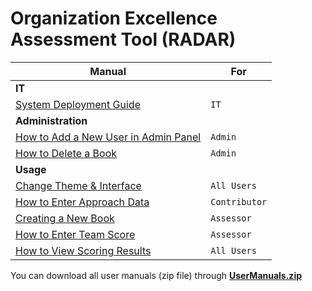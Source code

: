 # Organization Excellence Assessment Tool (RADAR)

| Manual                                                                                                              | For           |
| ------------------------------------------------------------------------------------------------------------------- | ------------- |
| **IT**                                                                                                              |
| [System Deployment Guide](SystemDeploymentGuide.md)                                                                 | `IT`          |
| **Administration**                                                                                                  |
| [How to Add a New User in Admin Panel](manual/Admin%20-%20How%20to%20Add%20a%20New%20User%20in%20Admin%20Panel.pdf) | `Admin`       |
| [How to Delete a Book](manual/Admin%20-%20How%20Delete%20a%20Book.pdf)                                              | `Admin`       |
| **Usage**                                                                                                           |
| [Change Theme & Interface](manual/All%20Users%20-%20Change%20Theme%20&%20Interface.pdf)                             | `All Users`   |
| [How to Enter Approach Data](manual/Contributor%20-%20How%20to%20Enter%20Approach%20Data.pdf)                       | `Contributor` |
| [Creating a New Book](manual/Assessor%20-%20Creating%20a%20New%20Book.pdf)                                          | `Assessor`    |
| [How to Enter Team Score](manual/Assessor%20-%20How%20to%20Enter%20Team%20Score.pdf)                                | `Assessor`    |
| [How to View Scoring Results](manual/All%20Users%20-%20How%20to%20View%20Scoring%20Results.pdf)                     | `All Users`   |

You can download all user manuals (zip file) through **[UserManuals.zip](https://github.com/ArtOfIntel/RadarSolutionPackage/raw/main/manual/UserManuals.zip)**
